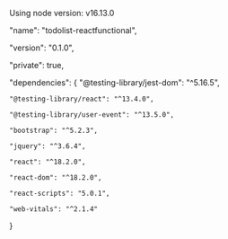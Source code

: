   Using node version: v16.13.0
  
  "name": "todolist-reactfunctional",
  
  "version": "0.1.0",
  
  "private": true,
  
  "dependencies": {
    "@testing-library/jest-dom": "^5.16.5",
    
    "@testing-library/react": "^13.4.0",
    
    "@testing-library/user-event": "^13.5.0",
    
    "bootstrap": "^5.2.3",
    
    "jquery": "^3.6.4",
    
    "react": "^18.2.0",
    
    "react-dom": "^18.2.0",
    
    "react-scripts": "5.0.1",
    
    "web-vitals": "^2.1.4"
    
}
